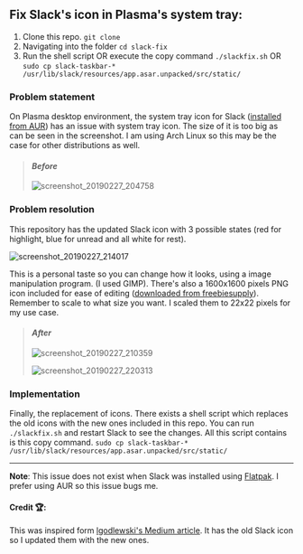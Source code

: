 ## Fix Slack's icon in Plasma's system tray:
1. Clone this repo. 
`git clone`
2. Navigating into the folder
`cd slack-fix`
3. Run the shell script OR execute the copy command
`./slackfix.sh`
OR
`sudo cp slack-taskbar-* /usr/lib/slack/resources/app.asar.unpacked/src/static/`

### Problem statement

On Plasma desktop environment, the system tray icon for Slack ([installed from AUR](https://aur.archlinux.org/packages/slack-desktop/)) has an issue with system tray icon. The size of it is too big as can be seen in the screenshot. I am using Arch Linux so this may be the case for other distributions as well.

>#### *Before*
>![screenshot_20190227_204758](https://user-images.githubusercontent.com/9460504/53522128-0dc7f300-3ada-11e9-8f4b-cb78e12984fe.png)

### Problem resolution
This repository has the updated Slack icon with 3 possible states (red for highlight, blue for unread and all white for rest).

![screenshot_20190227_214017](https://user-images.githubusercontent.com/9460504/53522230-394add80-3ada-11e9-9bb5-5a435603f182.png)

This is a personal taste so you can change how it looks, using a image manipulation program. (I used GIMP). There's also a 1600x1600 pixels PNG icon included for ease of editing ([downloaded from freebiesupply](https://freebiesupply.com/logos/new-slack-logo-2019/)). Remember to scale to what size you want. I scaled them to 22x22 pixels for my use case.

>#### *After*
>![screenshot_20190227_210359](https://user-images.githubusercontent.com/9460504/53522185-2801d100-3ada-11e9-9946-b00c61183d7b.png)
>
>![screenshot_20190227_220313](https://user-images.githubusercontent.com/9460504/53522812-7ebbda80-3adb-11e9-97f2-dcdbe82d885f.png)

### Implementation 
Finally, the replacement of icons. There exists a shell script which replaces the old icons with the new ones included in this repo.
You can run `./slackfix.sh` and restart Slack to see the changes.
All this script contains is this copy command.
`sudo cp slack-taskbar-* /usr/lib/slack/resources/app.asar.unpacked/src/static/`

----
**Note**: This issue does not exist when Slack was installed using [Flatpak](https://flathub.org/apps/details/com.slack.Slack). I prefer using AUR so this issue bugs me.

#### Credit 🏆:
This was inspired form [lgodlewski's Medium article](https://medium.com/@l.godlewski/how-to-fix-slack-icon-in-kde-312383c331a9). It has the old Slack icon so I updated them with the new ones.
